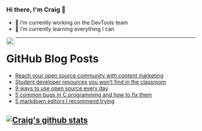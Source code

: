 ### Hi there, I'm Craig 👋

<!--
**CraigTeelFugro/CraigTeelFugro** is a ✨ _special_ ✨ repository because its `README.md` (this file) appears on your GitHub profile.

Here are some ideas to get you started:
-->

- 🔭 I’m currently working on the DevTools team
- 🌱 I’m currently learning everything I can

[<img align="left" alt="Craig Teel | LinkedIn" width="22px" src="https://cdn.jsdelivr.net/npm/simple-icons@v3/icons/linkedin.svg" />][linkedin]

---

# GitHub Blog Posts

<!-- BLOG-POST-LIST:START -->
- [Reach your open source community with content marketing](https://opensource.com/article/21/10/content-marketing-open-source-community)
- [Student developer resources you won’t find in the classroom](https://github.blog/2021-10-14-student-developer-resources-wont-find-classroom/)
- [9 ways to use open source every day](https://opensource.com/article/21/10/open-source-tools)
- [5 common bugs in C programming and how to fix them](https://opensource.com/article/21/10/programming-bugs)
- [5 markdown editors I recommend trying](https://opensource.com/article/21/10/markdown-editors)
<!-- BLOG-POST-LIST:END -->

## [![Craig's github stats](https://github-readme-stats.vercel.app/api?username=craigteelfugro)](https://github.com/anuraghazra/github-readme-stats)


[linkedin]: https://linkedin.com/in/craig-teel-b8786771
